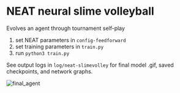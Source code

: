 # NEAT neural slime volleyball

Evolves an agent through tournament self-play

1. set NEAT parameters in `config-feedforward`
2. set training parameters in `train.py`
3. run `python3 train.py`

See output logs in `log/neat-slimevolley` for final model .gif, saved checkpoints, and network graphs.

![final_agent](https://github.com/ellenjxu/neat-slimevolley/assets/56745453/c2adadb9-70fc-4707-a521-ee4d553191ce)

